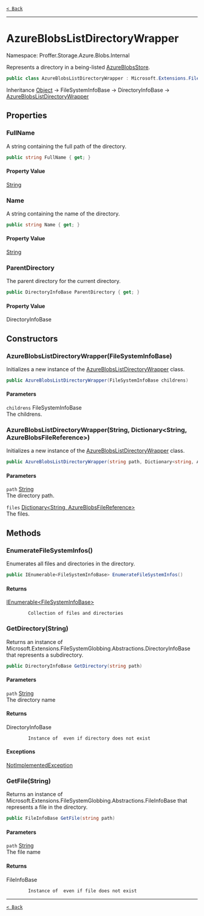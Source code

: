 [`< Back`](./)

---

# AzureBlobsListDirectoryWrapper

Namespace: Proffer.Storage.Azure.Blobs.Internal

Represents a directory in a being-listed [AzureBlobsStore](./proffer.storage.azure.blobs.azureblobsstore).

```csharp
public class AzureBlobsListDirectoryWrapper : Microsoft.Extensions.FileSystemGlobbing.Abstractions.DirectoryInfoBase
```

Inheritance [Object](https://docs.microsoft.com/en-us/dotnet/api/system.object) → FileSystemInfoBase → DirectoryInfoBase → [AzureBlobsListDirectoryWrapper](./proffer.storage.azure.blobs.internal.azureblobslistdirectorywrapper)

## Properties

### **FullName**

A string containing the full path of the directory.

```csharp
public string FullName { get; }
```

#### Property Value

[String](https://docs.microsoft.com/en-us/dotnet/api/system.string)<br>

### **Name**

A string containing the name of the directory.

```csharp
public string Name { get; }
```

#### Property Value

[String](https://docs.microsoft.com/en-us/dotnet/api/system.string)<br>

### **ParentDirectory**

The parent directory for the current directory.

```csharp
public DirectoryInfoBase ParentDirectory { get; }
```

#### Property Value

DirectoryInfoBase<br>

## Constructors

### **AzureBlobsListDirectoryWrapper(FileSystemInfoBase)**

Initializes a new instance of the [AzureBlobsListDirectoryWrapper](./proffer.storage.azure.blobs.internal.azureblobslistdirectorywrapper) class.

```csharp
public AzureBlobsListDirectoryWrapper(FileSystemInfoBase childrens)
```

#### Parameters

`childrens` FileSystemInfoBase<br>
The childrens.

### **AzureBlobsListDirectoryWrapper(String, Dictionary&lt;String, AzureBlobsFileReference&gt;)**

Initializes a new instance of the [AzureBlobsListDirectoryWrapper](./proffer.storage.azure.blobs.internal.azureblobslistdirectorywrapper) class.

```csharp
public AzureBlobsListDirectoryWrapper(string path, Dictionary<string, AzureBlobsFileReference> files)
```

#### Parameters

`path` [String](https://docs.microsoft.com/en-us/dotnet/api/system.string)<br>
The directory path.

`files` [Dictionary&lt;String, AzureBlobsFileReference&gt;](https://docs.microsoft.com/en-us/dotnet/api/system.collections.generic.dictionary-2)<br>
The files.

## Methods

### **EnumerateFileSystemInfos()**

Enumerates all files and directories in the directory.

```csharp
public IEnumerable<FileSystemInfoBase> EnumerateFileSystemInfos()
```

#### Returns

[IEnumerable&lt;FileSystemInfoBase&gt;](https://docs.microsoft.com/en-us/dotnet/api/system.collections.generic.ienumerable-1)<br>

            Collection of files and directories

### **GetDirectory(String)**

Returns an instance of Microsoft.Extensions.FileSystemGlobbing.Abstractions.DirectoryInfoBase that represents a subdirectory.

```csharp
public DirectoryInfoBase GetDirectory(string path)
```

#### Parameters

`path` [String](https://docs.microsoft.com/en-us/dotnet/api/system.string)<br>
The directory name

#### Returns

DirectoryInfoBase<br>

            Instance of  even if directory does not exist

#### Exceptions

[NotImplementedException](https://docs.microsoft.com/en-us/dotnet/api/system.notimplementedexception)<br>

### **GetFile(String)**

Returns an instance of Microsoft.Extensions.FileSystemGlobbing.Abstractions.FileInfoBase that represents a file in the directory.

```csharp
public FileInfoBase GetFile(string path)
```

#### Parameters

`path` [String](https://docs.microsoft.com/en-us/dotnet/api/system.string)<br>
The file name

#### Returns

FileInfoBase<br>

            Instance of  even if file does not exist

---

[`< Back`](./)
